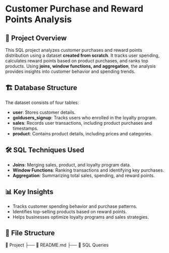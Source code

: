 # Customer Purchase and Reward Points Analysis  

## 📌 Project Overview  
This SQL project analyzes customer purchases and reward points distribution using a dataset **created from scratch**. It tracks user spending, calculates reward points based on product purchases, and ranks top products. Using **joins, window functions, and aggregation**, the analysis provides insights into customer behavior and spending trends.  

## 🏗 Database Structure  
The dataset consists of four tables:  

- **user**: Stores customer details.  
- **goldusers_signup**: Tracks users who enrolled in the loyalty program.  
- **sales**: Records user transactions, including product purchases and timestamps.  
- **product**: Contains product details, including prices and categories.  

## 🛠 SQL Techniques Used  
- **Joins**: Merging sales, product, and loyalty program data.  
- **Window Functions**: Ranking transactions and identifying key purchases.  
- **Aggregation**: Summarizing total sales, spending, and reward points.  

## 📊 Key Insights  
- Tracks customer spending behavior and purchase patterns.  
- Identifies top-selling products based on reward points.  
- Helps businesses optimize loyalty programs and sales strategies.  

## 📂 File Structure  
📂 Project
├── 📄 README.md
├── 📂 SQL Queries
